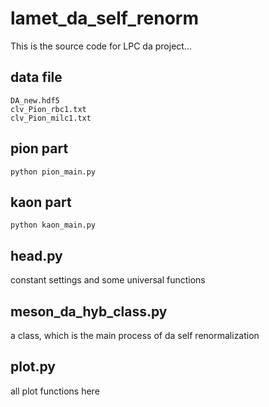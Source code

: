 # lamet_da_self_renorm
This is the source code for LPC da project...

## data file
```
DA_new.hdf5
clv_Pion_rbc1.txt
clv_Pion_milc1.txt
```

## pion part
```
python pion_main.py
```

## kaon part
```
python kaon_main.py
```

## head.py
constant settings and some universal functions

## meson_da_hyb_class.py
a class, which is the main process of da self renormalization

## plot.py
all plot functions here
